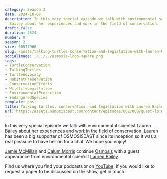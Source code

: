 ```yaml
---
category: Season 2
date: 2024-10-07
description: In this very special episode we talk with environmental scientist Lauren
  Bailey about her experiences and work in the field of conservation.
draft: false
duration: 2524
number: 8
season: 2
size: 60577966
slug: /posts/talking-turtles-conservation-and-legislation-with-lauren-bailey
socialImage: ./../../osmosis-logo-square.png
tags:
- TurtleConservation
- TalkingTurtles
- TurtleAdvocacy
- HabitatPreservation
- ConservationEfforts
- WildlifeLegislation
- EnvironmentalProtection
- EndangeredSpecies
template: post
title: Talking turtles, conservation, and legislation with Lauren Bailey
url: https://assets.osmosiscast.com/content/episodes/002/008/guest-lb.mp3
---
```


In this very special episode we talk with environmental scientist Lauren Bailey about her experiences and work in the field of conservation. Lauren has been a big supporter of OSMOSISCAST since its inception so it was a real pleasure to have her on for a chat. We hope you enjoy! 

[Jamie McMillan](https://www.linkedin.com/in/jamie-mcmillan-metrology/) and [Calum Morris](https://www.linkedin.com/in/calum-morris-7015a028b/) continue [Osmosis](https://osmosiscast.com) with a guest appearance from environmental scientist [Lauren Bailey](https://www.linkedin.com/in/laurenbailey152/).

Find us where you find your podcasts or on [YouTube](https://www.youtube.com/@Osmosiscast). If you would like to request a paper to be discussed on the show, get in touch.